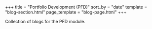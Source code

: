 +++
title = "Portfolio Development (PFD)"
sort_by = "date"
template = "blog-section.html"
page_template = "blog-page.html"
+++

Collection of blogs for the PFD module.